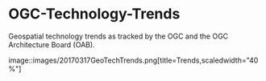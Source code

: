 # OGC-Technology-Trends
Geospatial technology trends as tracked by the OGC and the OGC Architecture Board (OAB).  

image::images/20170317GeoTechTrends.png[title=Trends,scaledwidth="40%"]
